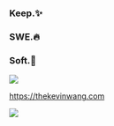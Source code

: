 ### Keep.✨
### SWE.🔥
### Soft.💩

<img src="https://thekevinwang.com/api/svg?id=thekevinwang" />

https://thekevinwang.com

![](https://pbs.twimg.com/profile_banners/79905213/1552963099/1500x500)
